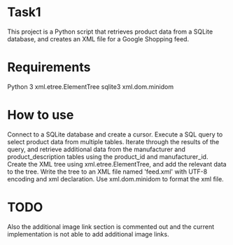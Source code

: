 # Task1

This project is a Python script that retrieves product data from a SQLite database, and creates an XML file for a Google Shopping feed.

# Requirements
Python 3
xml.etree.ElementTree
sqlite3
xml.dom.minidom
# How to use
Connect to a SQLite database and create a cursor.
Execute a SQL query to select product data from multiple tables.
Iterate through the results of the query, and retrieve additional data from the manufacturer and product_description tables using the product_id and manufacturer_id.
Create the XML tree using xml.etree.ElementTree, and add the relevant data to the tree.
Write the tree to an XML file named 'feed.xml' with UTF-8 encoding and xml declaration.
Use xml.dom.minidom to format the xml file.

# TODO
Also the additional image link section is commented out and the current implementation is not able to add additional image links.




